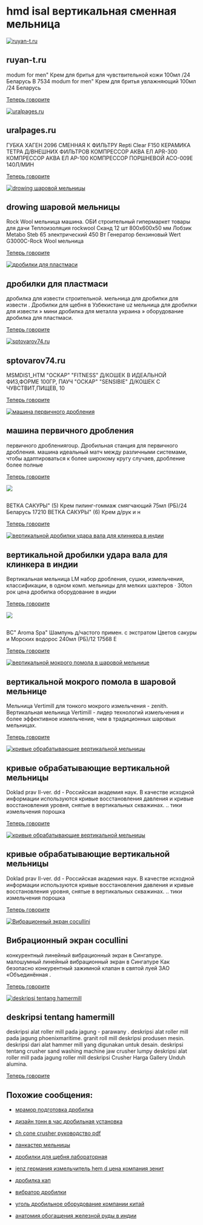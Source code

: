 # hmd isal вертикальная сменная мельница
<a href="https://mnn.zoosnet.net/LR/Chatpre.aspx?id=MNN94995150&p=https://consultis.com.pl/" target="_blank">![ruyan-t.ru](https://github.com/millmachine/images/raw/main/717.jpg)</a>
## ruyan-t.ru
modum for men" Крем для бритья для чувствительной кожи 100мл /24 Беларусь В 7534 modum for men" Крем для бритья увлажняющий 100мл /24 Беларусь
<a href="https://mnn.zoosnet.net/LR/Chatpre.aspx?id=MNN94995150&p=https://consultis.com.pl/" target="_blank">Теперь говорите</a>
<a href="https://mnn.zoosnet.net/LR/Chatpre.aspx?id=MNN94995150&p=https://consultis.com.pl/" target="_blank">![uralpages.ru](https://github.com/millmachine/images/raw/main/36.jpg)</a>
## uralpages.ru
ГУБКА ХАГЕН 2096 СМЕННАЯ К ФИЛЬТРУ Repti Clear F150 КЕРАМИКА ТЕТРА Д/ВНЕШНИХ ФИЛЬТРОВ КОМПРЕССОР АКВА ЕЛ APR-300 КОМПРЕССОР АКВА ЕЛ АР-100 КОМПРЕССОР ПОРШНЕВОЙ АСО-009Е 140Л/МИН
<a href="https://mnn.zoosnet.net/LR/Chatpre.aspx?id=MNN94995150&p=https://consultis.com.pl/" target="_blank">Теперь говорите</a>
<a href="https://mnn.zoosnet.net/LR/Chatpre.aspx?id=MNN94995150&p=https://consultis.com.pl/" target="_blank">![drowing шаровой мельницы](https://github.com/millmachine/images/raw/main/346.jpg)</a>
## drowing шаровой мельницы
Rock Wool мельница машина. ОБИ строительный гипермаркет товары для дачи Теплоизоляция rockwool Сканд 12 шт 800х600х50 мм Лобзик Metabo Steb 65 электрический 450 Вт Генератор бензиновый Wert G3000C-Rock Wool мельница
<a href="https://mnn.zoosnet.net/LR/Chatpre.aspx?id=MNN94995150&p=https://consultis.com.pl/" target="_blank">Теперь говорите</a>
<a href="https://mnn.zoosnet.net/LR/Chatpre.aspx?id=MNN94995150&p=https://consultis.com.pl/" target="_blank">![дробилки для пластмаси](https://github.com/millmachine/images/raw/main/744.jpg)</a>
## дробилки для пластмаси
дробилка для извести строительной. мельница для дробилки для извести . Дробилки для щебня в Узбекистане uz мельница для дробилки для извести » мини дробилка для металла украина » оборудование  дробилка для пластмаси.
<a href="https://mnn.zoosnet.net/LR/Chatpre.aspx?id=MNN94995150&p=https://consultis.com.pl/" target="_blank">Теперь говорите</a>
<a href="https://mnn.zoosnet.net/LR/Chatpre.aspx?id=MNN94995150&p=https://consultis.com.pl/" target="_blank">![sptovarov74.ru](https://github.com/millmachine/images/raw/main/468.jpg)</a>
## sptovarov74.ru
MSMDIS1_HTM "ОСКАР" "FITNESS" Д/КОШЕК В ИДЕАЛЬНОЙ ФИЗ,ФОРМЕ 100ГР, ПАУЧ "ОСКАР" "SENSIBIE" Д/КОШЕК С ЧУВСТВИТ,ПИЩЕВ, 10
<a href="https://mnn.zoosnet.net/LR/Chatpre.aspx?id=MNN94995150&p=https://consultis.com.pl/" target="_blank">Теперь говорите</a>
<a href="https://mnn.zoosnet.net/LR/Chatpre.aspx?id=MNN94995150&p=https://consultis.com.pl/" target="_blank">![машина первичного дробления](https://github.com/millmachine/images/raw/main/489.jpg)</a>
## машина первичного дробления
первичного дробленияroup. Дробильная станция для первичного дробления.  машина идеальный матч между различными системами, чтобы адаптироваться к более широкому кругу случаев, дробление более полные 
<a href="https://mnn.zoosnet.net/LR/Chatpre.aspx?id=MNN94995150&p=https://consultis.com.pl/" target="_blank">Теперь говорите</a>
<a href="https://mnn.zoosnet.net/LR/Chatpre.aspx?id=MNN94995150&p=https://consultis.com.pl/" target="_blank">![](https://github.com/millmachine/images/raw/main/311.jpg)</a>
## 
ВЕТКА САКУРЫ" (5) Крем пилинг-гоммаж смягчающий 75мл (РБ)/24 Беларусь 17210 ВЕТКА САКУРЫ" (6) Крем д/рук и н
<a href="https://mnn.zoosnet.net/LR/Chatpre.aspx?id=MNN94995150&p=https://consultis.com.pl/" target="_blank">Теперь говорите</a>
<a href="https://mnn.zoosnet.net/LR/Chatpre.aspx?id=MNN94995150&p=https://consultis.com.pl/" target="_blank">![вертикальной дробилки удара вала для клинкера в индии](https://github.com/millmachine/images/raw/main/562.jpg)</a>
## вертикальной дробилки удара вала для клинкера в индии
Вертикальная мельница LM набор дробления, сушки, измельчения, классификации, в одном комп.  мельницы для мелких шахтеров · 30ton рок цена дробилка оборудование в индии
<a href="https://mnn.zoosnet.net/LR/Chatpre.aspx?id=MNN94995150&p=https://consultis.com.pl/" target="_blank">Теперь говорите</a>
<a href="https://mnn.zoosnet.net/LR/Chatpre.aspx?id=MNN94995150&p=https://consultis.com.pl/" target="_blank">![](https://github.com/millmachine/images/raw/main/390.jpg)</a>
## 
ВС" Aroma Spa" Шампунь д/частого примен. с экстратом Цветов сакуры и Морских водорос 240мл (РБ)/12 17568 Е
<a href="https://mnn.zoosnet.net/LR/Chatpre.aspx?id=MNN94995150&p=https://consultis.com.pl/" target="_blank">Теперь говорите</a>
<a href="https://mnn.zoosnet.net/LR/Chatpre.aspx?id=MNN94995150&p=https://consultis.com.pl/" target="_blank">![вертикальной мокрого помола в шаровой мельнице](https://github.com/millmachine/images/raw/main/747.jpg)</a>
## вертикальной мокрого помола в шаровой мельнице
Мельница Vertimill для тонкого мокрого измельчения - zenith. Вертикальная мельница Vertimill - лидер технологий измельчения  и более эффективное измельчение, чем в традиционных шаровых мельницах.
<a href="https://mnn.zoosnet.net/LR/Chatpre.aspx?id=MNN94995150&p=https://consultis.com.pl/" target="_blank">Теперь говорите</a>
<a href="https://mnn.zoosnet.net/LR/Chatpre.aspx?id=MNN94995150&p=https://consultis.com.pl/" target="_blank">![кривые обрабатывающие вертикальной мельницы](https://github.com/millmachine/images/raw/main/593.jpg)</a>
## кривые обрабатывающие вертикальной мельницы
Doklad prav II-ver. dd - Российская академия наук. В качестве исходной информации используются кривые восстановления давления и кривые восстановления уровня, снятые в вертикальных скважинах. .. тики измельчения порошка 
<a href="https://mnn.zoosnet.net/LR/Chatpre.aspx?id=MNN94995150&p=https://consultis.com.pl/" target="_blank">Теперь говорите</a>
<a href="https://mnn.zoosnet.net/LR/Chatpre.aspx?id=MNN94995150&p=https://consultis.com.pl/" target="_blank">![кривые обрабатывающие вертикальной мельницы](https://github.com/millmachine/images/raw/main/634.jpg)</a>
## кривые обрабатывающие вертикальной мельницы
Doklad prav II-ver. dd - Российская академия наук. В качестве исходной информации используются кривые восстановления давления и кривые восстановления уровня, снятые в вертикальных скважинах. .. тики измельчения порошка 
<a href="https://mnn.zoosnet.net/LR/Chatpre.aspx?id=MNN94995150&p=https://consultis.com.pl/" target="_blank">Теперь говорите</a>
<a href="https://mnn.zoosnet.net/LR/Chatpre.aspx?id=MNN94995150&p=https://consultis.com.pl/" target="_blank">![Вибрационный экран cocullini](https://github.com/millmachine/images/raw/main/36.jpg)</a>
## Вибрационный экран cocullini
конкурентный линейный вибрационный экран в Сингапуре. малошумный линейный вибрационный экран в Сингапуре Как безопасно конкурентный зажимной клапан в святой луей ЗАО «Объединённая .
<a href="https://mnn.zoosnet.net/LR/Chatpre.aspx?id=MNN94995150&p=https://consultis.com.pl/" target="_blank">Теперь говорите</a>
<a href="https://mnn.zoosnet.net/LR/Chatpre.aspx?id=MNN94995150&p=https://consultis.com.pl/" target="_blank">![deskripsi tentang hamermill](https://github.com/millmachine/images/raw/main/626.jpg)</a>
## deskripsi tentang hamermill
deskripsi alat roller mill pada jagung - parawany . deskripsi alat roller mill pada jagung phoenixmaritime. granit roll mill deskripsi produsen mesin. deskripsi dari alat hammer mill yang digunakan untuk desain.  deskripsi tentang crusher sand washing machine jaw crusher lumpy deskripsi alat roller mill pada jagung roller mill deskripsi Crusher Harga Gallery Unduh alumina.
<a href="https://mnn.zoosnet.net/LR/Chatpre.aspx?id=MNN94995150&p=https://consultis.com.pl/" target="_blank">Теперь говорите</a>
## Похожие сообщения:
* [мрамор подготовка дробилка](%D0%BC%D1%80%D0%B0%D0%BC%D0%BE%D1%80%20%D0%BF%D0%BE%D0%B4%D0%B3%D0%BE%D1%82%D0%BE%D0%B2%D0%BA%D0%B0%20%D0%B4%D1%80%D0%BE%D0%B1%D0%B8%D0%BB%D0%BA%D0%B0.md)
* [дизайн тонн в час дробильная установка](%D0%B4%D0%B8%D0%B7%D0%B0%D0%B9%D0%BD%20%D1%82%D0%BE%D0%BD%D0%BD%20%D0%B2%20%D1%87%D0%B0%D1%81%20%D0%B4%D1%80%D0%BE%D0%B1%D0%B8%D0%BB%D1%8C%D0%BD%D0%B0%D1%8F%20%D1%83%D1%81%D1%82%D0%B0%D0%BD%D0%BE%D0%B2%D0%BA%D0%B0.md)
* [ch cone crusher руководство pdf](ch%20cone%20crusher%20%D1%80%D1%83%D0%BA%D0%BE%D0%B2%D0%BE%D0%B4%D1%81%D1%82%D0%B2%D0%BE%20pdf.md)
* [ланкастер мельницы](%D0%BB%D0%B0%D0%BD%D0%BA%D0%B0%D1%81%D1%82%D0%B5%D1%80%20%D0%BC%D0%B5%D0%BB%D1%8C%D0%BD%D0%B8%D1%86%D1%8B.md)
* [дробилки для щебня лабораторная](%D0%B4%D1%80%D0%BE%D0%B1%D0%B8%D0%BB%D0%BA%D0%B8%20%D0%B4%D0%BB%D1%8F%20%D1%89%D0%B5%D0%B1%D0%BD%D1%8F%20%D0%BB%D0%B0%D0%B1%D0%BE%D1%80%D0%B0%D1%82%D0%BE%D1%80%D0%BD%D0%B0%D1%8F.md)
* [jenz германия измельчитель hem d цена компания зенит](jenz%20%D0%B3%D0%B5%D1%80%D0%BC%D0%B0%D0%BD%D0%B8%D1%8F%20%D0%B8%D0%B7%D0%BC%D0%B5%D0%BB%D1%8C%D1%87%D0%B8%D1%82%D0%B5%D0%BB%D1%8C%20hem%20d%20%D1%86%D0%B5%D0%BD%D0%B0%20%D0%BA%D0%BE%D0%BC%D0%BF%D0%B0%D0%BD%D0%B8%D1%8F%20%D0%B7%D0%B5%D0%BD%D0%B8%D1%82.md)
* [дробилка кап](%D0%B4%D1%80%D0%BE%D0%B1%D0%B8%D0%BB%D0%BA%D0%B0%20%D0%BA%D0%B0%D0%BF.md)
* [вибратор дробилки](%D0%B2%D0%B8%D0%B1%D1%80%D0%B0%D1%82%D0%BE%D1%80%20%D0%B4%D1%80%D0%BE%D0%B1%D0%B8%D0%BB%D0%BA%D0%B8.md)
* [уголь дробильное оборудование компании китай](%D1%83%D0%B3%D0%BE%D0%BB%D1%8C%20%D0%B4%D1%80%D0%BE%D0%B1%D0%B8%D0%BB%D1%8C%D0%BD%D0%BE%D0%B5%20%D0%BE%D0%B1%D0%BE%D1%80%D1%83%D0%B4%D0%BE%D0%B2%D0%B0%D0%BD%D0%B8%D0%B5%20%D0%BA%D0%BE%D0%BC%D0%BF%D0%B0%D0%BD%D0%B8%D0%B8%20%D0%BA%D0%B8%D1%82%D0%B0%D0%B9.md)
* [анатомия обогащения железной руды в индии](%D0%B0%D0%BD%D0%B0%D1%82%D0%BE%D0%BC%D0%B8%D1%8F%20%D0%BE%D0%B1%D0%BE%D0%B3%D0%B0%D1%89%D0%B5%D0%BD%D0%B8%D1%8F%20%D0%B6%D0%B5%D0%BB%D0%B5%D0%B7%D0%BD%D0%BE%D0%B9%20%D1%80%D1%83%D0%B4%D1%8B%20%D0%B2%20%D0%B8%D0%BD%D0%B4%D0%B8%D0%B8.md)
